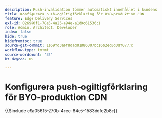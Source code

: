 ```yaml
---
description: Push-invalidation tömmer automatiskt innehållet i kundens CDN-produktion (t.ex. "www.yourdomain.com") när en författare publicerar innehållet.
title: Konfigurera push-ogiltigförklaring för BYO-produktion CDN
feature: Edge Delivery Services
exl-id: 026960f1-78e6-4a25-a94e-a1d0c61536c1
role: Admin, Architect, Developer
index: false
hide: true
hidefromtoc: true
source-git-commit: 1e69fd3abf8dad01886007bc16b2ed0d0df0777c
workflow-type: tm+mt
source-wordcount: '32'
ht-degree: 0%

---
```


# Konfigurera push-ogiltigförklaring för BYO-produktion CDN

{{$include c9a05615-270b-4cec-84e5-1583ddfe2b8e}}
